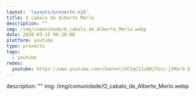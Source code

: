 ```yaml
---
layout: 'layouts/proxecto.njk'
title: O cabalo de Alberte Merlo
description: ""
img: /img/comunidade/O_cabalo_de_Alberte_Merlo.webp
date: 2020-03-15 00:20:00
platform: youtube
type: proxecto
tags:
  - youtube
redes:
  youtube: https://www.youtube.com/channel/UCVqC1JuDWjTGcv-j3Rbr9-Q
---
```

description: ""
img: /img/comunidade/O_cabalo_de_Alberte_Merlo.webp
